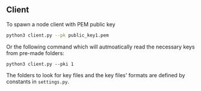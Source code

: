 ## Client

To spawn a node client with PEM public key

```sh
python3 client.py --pk public_key1.pem
```

Or the following command which will autmoatically read the necessary keys from pre-made folders:

```shell
python3 client.py --pki 1
```

The folders to look for key files and the key files' formats
are defined by constants in `settings.py`.
